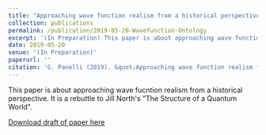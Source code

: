 ```yaml
---
title: "Approaching wave function realism from a historical perspective: A reply to North (in preparation)"
collection: publications
permalink: /publication/2019-05-20-Wavefunction-Ontology
excerpt: '(In Preparation) This paper is about approaching wave function realism from a historical perspective.'
date: 2019-05-20
venue: '(In Preparation)'
paperurl: ''
citation: 'G. Panelli (2019). &quot;Approaching wave function realism from a historical perspective: A reply to North.&quot; <i>(In Preparation)</i>.'
---
```

This paper is about approaching wave fucntion realism from a historical perspective. It is a rebuttle to Jill North's "The Structure of a Quantum World".

[Download draft of paper here](http://gpanelli.github.io/files/gpanelli_wf_ontology.pdf)
